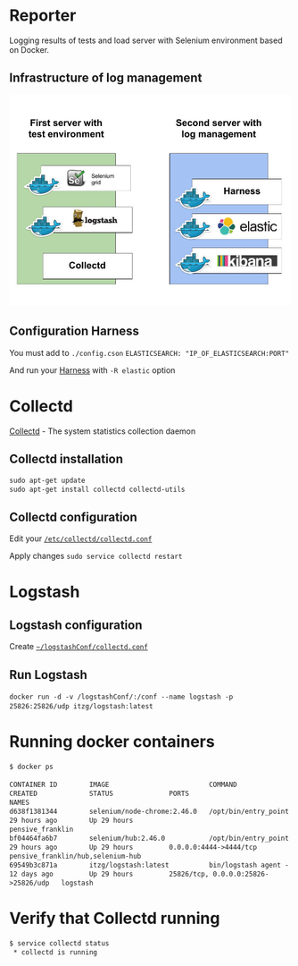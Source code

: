 # Reporter
Logging results of tests and load server with Selenium environment based on Docker.

## Infrastructure of log management
![Infrastructure of test stack](https://raw.githubusercontent.com/test-stack/reporter/master/docs/infrastructureOfLogManagement.jpg)

## Configuration Harness
You must add to `./config.cson` `ELASTICSEARCH: "IP_OF_ELASTICSEARCH:PORT"`

And run your [Harness](https://github.com/test-stack/harness#run) with `-R elastic` option

# Collectd
[Collectd](https://collectd.org/) - The system statistics collection daemon

## Collectd installation
```
sudo apt-get update
sudo apt-get install collectd collectd-utils
```
## Collectd configuration
Edit your [`/etc/collectd/collectd.conf`](https://github.com/test-stack/reporter/tree/master/etc/collectd/collectd.conf)

Apply changes `sudo service collectd restart`

# Logstash

## Logstash configuration
Create [`~/logstashConf/collectd.conf`](https://github.com/test-stack/reporter/tree/master/logstashConf/collectd.conf)

## Run Logstash
`docker run -d -v /logstashConf/:/conf --name logstash -p 25826:25826/udp itzg/logstash:latest`

# Running docker containers

```
$ docker ps

CONTAINER ID        IMAGE                         COMMAND                CREATED             STATUS              PORTS                                 NAMES
d638f1381344        selenium/node-chrome:2.46.0   /opt/bin/entry_point   29 hours ago        Up 29 hours                                               pensive_franklin
bf04464fa6b7        selenium/hub:2.46.0           /opt/bin/entry_point   29 hours ago        Up 29 hours         0.0.0.0:4444->4444/tcp                pensive_franklin/hub,selenium-hub
69549b3c871a        itzg/logstash:latest          bin/logstash agent -   12 days ago         Up 29 hours         25826/tcp, 0.0.0.0:25826->25826/udp   logstash
```

# Verify that Collectd running

```
$ service collectd status
 * collectd is running
```